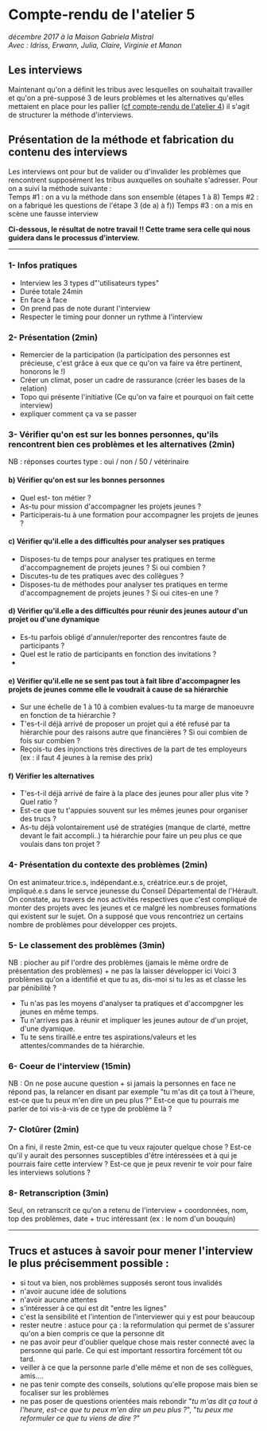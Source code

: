# Compte-rendu de l'atelier 5
*décembre 2017 à la Maison Gabriela Mistral*  
*Avec : Idriss, Erwann, Julia, Claire, Virginie et Manon*

## Les interviews
Maintenant qu'on a définit les tribus avec lesquelles on souhaitait travailler et qu'on a pré-supposé 3 de leurs problèmes et les alternatives qu'elles mettaient en place pour les pallier ([cf compte-rendu de l'atelier 4](https://github.com/formationdeformateurs/documentation/blob/master/compte-rendus-ateliers/atelier-4.md)) il s'agit de structurer la méthode d'interviews. 

## Présentation de la méthode et fabrication du contenu des interviews
Les interviews ont pour but de valider ou d'invalider les problèmes que rencontrent supposément les tribus auxquelles on souhaite s'adresser. Pour on a suivi la méthode suivante :   
Temps #1 : on a vu la méthode dans son ensemble (étapes 1 à 8)
Temps #2 : on a fabriqué les questions de l'étape 3 (de a) à f))
Temps #3 : on a mis en scène une fausse interview

**Ci-dessous, le résultat de notre travail !! Cette trame sera celle qui nous guidera dans le processus d'interview.**

------------------

### 1- Infos pratiques
- Interview les 3 types d"'utilisateurs types" 
- Durée totale 24min
- En face à face
- On prend pas de note durant l'interview
- Respecter le timing pour donner un rythme à l'interview

### 2- Présentation (2min)
- Remercier de la participation (la participation des personnes est précieuse, c'est grâce à eux que ce qu'on va faire va être pertinent, honorons le !)
- Créer un climat, poser un cadre de rassurance (créer les bases de la relation)
- Topo qui présente l'initiative (Ce qu'on va faire et pourquoi on fait cette interview)
- expliquer comment ça va se passer

### 3- Vérifier qu'on est sur les bonnes personnes, qu'ils rencontrent bien ces problèmes et les alternatives (2min)
NB : réponses courtes type : oui / non / 50 / vétérinaire

#### b) Vérifier qu'on est sur les bonnes personnes 
- Quel est- ton métier ?
- As-tu pour mission d'accompagner les projets jeunes ?
- Participerais-tu à une formation pour accompagner les projets de jeunes ? 

#### c) Vérifier qu'il.elle a des difficultés pour analyser ses pratiques 
- Disposes-tu de temps pour analyser tes pratiques en terme d'accompagnement de projets jeunes ? Si oui combien ? 
- Discutes-tu de tes pratiques avec des collègues ?
- Disposes-tu de méthodes pour analyser tes pratiques en terme d'accompagnement de projets jeunes ? Si oui cites-en une ? 

#### d) Vérifier qu'il.elle a des difficultés pour réunir des jeunes autour d'un projet ou d'une dynamique
- Es-tu parfois obligé d'annuler/reporter des rencontres faute de participants ? 
- Quel est le ratio de participants en fonction des invitations ?
- 

#### e) Vérifier qu'il.elle ne se sent pas tout à fait libre d'accompagner les projets de jeunes comme elle le voudrait à cause de sa hiérarchie
- Sur une échelle de 1 à 10 à combien evalues-tu ta marge de manoeuvre en fonction de ta hiérarchie ?
- T'es-t-il déjà arrivé de proposer un projet qui a été refusé par ta hiérarchie pour des raisons autre que financières ? Si oui combien de fois sur combien ? 
- Reçois-tu des injonctions très directives de la part de tes employeurs (ex : il faut 4 jeunes à la remise des prix)

#### f) Vérifier les alternatives
- T'es-t-il déjà arrivé de faire à la place des jeunes pour aller plus vite ? Quel ratio ? 
- Est-ce que tu t'appuies souvent sur les mêmes jeunes pour organiser des trucs ? 
- As-tu déjà volontairement usé de stratégies (manque de clarté, mettre devant le fait accompli..) ta hiérarchie pour faire un peu plus ce que voulais dans ton projet ?

### 4- Présentation du contexte des problèmes (2min)
On est animateur.trice.s, indépendant.e.s, créatrice.eur.s de projet, impliqué.e.s dans le servce jeunesse du Conseil Départemental de l'Hérault.
On constate, au travers de nos activités respectives que c'est compliqué de monter des projets avec les jeunes et ce malgré les nombreuses
formations qui existent sur le sujet. On a supposé que vous rencontriez un certains nombre de problèmes pour développer ces projets.

### 5- Le classement des problèmes (3min)
NB : piocher au pif l'ordre des problèmes (jamais le même ordre de présentation des problèmes)  + ne pas la laisser développer ici
Voici 3 problèmes qu'on a identifié et que tu as, dis-moi si tu les as et classe les par pénibilité ?
- Tu n'as pas les moyens d'analyser ta pratiques et d'accompgner les jeunes en même temps.
- Tu n'arrives pas à réunir et impliquer les jeunes autour de d'un projet, d'une dyamique.
- Tu te sens tiraillé.e entre tes aspirations/valeurs et les attentes/commandes de ta hiérarchie.

### 6- Coeur de l'interview (15min)
NB : On ne pose aucune question + si jamais la personnes en face ne répond pas, la relancer en disant par exemple "tu m'as dit ça tout à l'heure, est-ce que tu peux m'en dire un peu plus ?"
Est-ce que tu pourrais me parler de toi vis-à-vis de ce type de problème là ?

### 7- Clotûrer (2min)
On a fini, il reste 2min, est-ce que tu veux rajouter quelque chose ? 
Est-ce qu'il y aurait des personnes susceptibles d'être intéressées et à qui je pourrais faire cette interview ?
Est-ce que je peux revenir te voir pour faire les interviews solutions ?

### 8- Retranscription (3min)
Seul, on retranscrit ce qu'on a retenu de l'interview + coordonnées, nom, top des problèmes, date + truc intéressant (ex : le nom d'un bouquin)

----------------------------------

## Trucs et astuces à savoir pour mener l'interview le plus précisemment possible : 
- si tout va bien, nos problèmes supposés seront tous invalidés
- n'avoir aucune idée de solutions
- n'avoir aucune attentes
- s'intéresser à ce qui est dit "entre les lignes"
- c'est la sensibilité et l'intention de l’interviewer qui y est pour beaucoup
- rester neutre : astuce pour ça : la reformulation qui permet de s'assurer qu'on a bien compris ce que la personne dit
- ne pas avoir peur d'oublier quelque chose mais rester connecté avec la personne qui parle. Ce qui est important ressortira forcément tôt ou tard.
- veiller à ce que la personne parle d'elle même et non de ses collègues, amis....
- ne pas tenir compte des conseils, solutions qu'elle propose mais bien se focaliser sur les problèmes
- ne pas poser de questions orientées mais rebondir "*tu m'as dit ça tout à l'heure, est-ce que tu peux m'en dire un peu plus ?*", "*tu peux me reformuler ce que tu viens de dire ?*"


